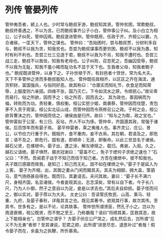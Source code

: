# 列传 管晏列传
管仲夷吾者，颍上人也。少时常与鲍叔牙游，鲍叔知其贤。管仲贫困，常欺鲍叔，鲍叔终善遇之，不以为言。已而鲍叔事齐公子小白，管仲事公子纠。及小白立为桓公，公子纠死，管仲囚焉。鲍叔遂进管仲。管仲既用，任政于齐，齐桓公以霸，九合诸侯，一匡天下，管仲之谋也。
管仲曰：“吾始困时，尝与鲍叔贾，分财利多自与，鲍叔不以我为贪，知我贫也。吾尝为鲍叔谋事而更穷困，鲍叔不以我为愚，知时有利不利也。吾尝三仕三见逐于君，鲍叔不以我为不肖，知我不遭时也。吾尝三战三走，鲍叔不以我怯，知我有老母也。公子纠败，召忽死之，吾幽囚受辱，鲍叔不以我为无耻，知我不羞小睗而耻功名不显于天下也。生我者父母，知我者鲍子也。”
鲍叔既进管仲，以身下之。子孙世禄于齐，有封邑者十馀世，常为名大夫。天下不多管仲之贤而多鲍叔能知人也。
管仲既任政相齐，以区区之齐在海滨，通货积财，富国强兵，与俗同好恶。故其称曰：“仓廪实而知礼节，衣食足而知荣辱，上服度则六亲固。四维不张，国乃灭亡。下令如流水之原，令顺民心。”故论卑而易行。俗之所欲，因而予之；俗之所否，因而去之。
其为政也，善因祸而为福，转败而为功。贵轻重，慎权衡。桓公实怒少姬，南袭蔡，管仲因而伐楚，责包茅不入贡于周室。桓公实北征山戎，而管仲因而令燕修召公之政。于柯之会，桓公欲背曹沫之约，管仲因而信之，诸侯由是归齐。故曰：“知与之为取，政之宝也。”
管仲富拟于公室，有三归、反坫，齐人不以为侈。管仲卒，齐国遵其政，常强于诸侯。后百馀年而有晏子焉。
晏平仲婴者，莱之夷维人也。事齐灵公、庄公、景公，以节俭力行重于齐。既相齐，食不重肉，妾不衣帛。其在朝，君语及之，即危言；语不及之，即危行。国有道，即顺命；无道，即衡命。以此三世显名于诸侯。
越石父贤，在缧绁中。晏子出，遭之涂，解左骖赎之，载归。弗谢，入闺。久之，越石父请绝。晏子惧然，摄衣冠谢曰：“婴虽不仁，免子于缌何子求绝之速也？”石父曰：“不然。吾闻君子诎于不知己而信于知己者。方吾在缧绁中，彼不知我也。夫子既已感寤而赎我，是知己；知己而无礼，固不如在缧绁之中。”晏子于是延入为上客。
晏子为齐相，出，其御之妻从门闲而闚其夫。其夫为相御，拥大盖，策驷马，意气扬扬甚自得也。既而归，其妻请去。夫问其故。妻曰：“晏子长不满六尺，身相齐国，名显诸侯。今者妾观其出，志念深矣，常有以自下者。今子长八尺，乃为人仆御，然子之意自以为足，妾是以求去也。”其后夫自抑损。晏子怪而问之，御以实对。晏子荐以为大夫。
太史公曰：吾读管氏牧民、山高、乘马、轻重、九府，及晏子春秋，详哉其言之也。既见其著书，欲观其行事，故次其传。至其书，世多有之，是以不论，论其轶事。
管仲世所谓贤臣，然孔子小之。岂以为周道衰微，桓公既贤，而不勉之至王，乃称霸哉？语曰“将顺其美，匡救其恶，故上下能相亲也”。岂管仲之谓乎？
方晏子伏庄公尸哭之，成礼然后去，岂所谓“见义不为无勇”者邪？至其谏说，犯君之颜，此所谓“进思尽忠，退思补过”者哉！假令晏子而在，余虽为之执鞭，所忻慕焉。
